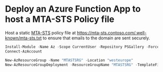 # Deploy an Azure Function App to host a MTA-STS Policy file

Host a static [MTA-STS](https://techcommunity.microsoft.com/t5/exchange-team-blog/introducing-mta-sts-for-exchange-online/ba-p/3106386) policy file at https://mta-sts.contoso.com/.well-known/mta-sts.txt to ensure that emails to the domain are sent securely.

```powershell
Install-Module -Name Az -Scope CurrentUser -Repository PSGallery -Force
Connect-AzAccount
```

```powershell
New-AzResourceGroup -Name "MTASTSRG" -Location "westeurope"
New-AzResourceGroupDeployment -ResourceGroupName "MTASTSRG" -TemplateFile ./main.bicep
```